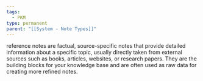 ```yaml
---
tags:
  - PKM
type: permanent
parent: "[[System - Note Types]]"
---
```

reference notes are factual, source-specific notes that provide detailed information about a specific topic, usually directly taken from external sources such as books, articles, websites, or research papers. They are the building blocks for your knowledge base and are often used as raw data for creating more refined notes.